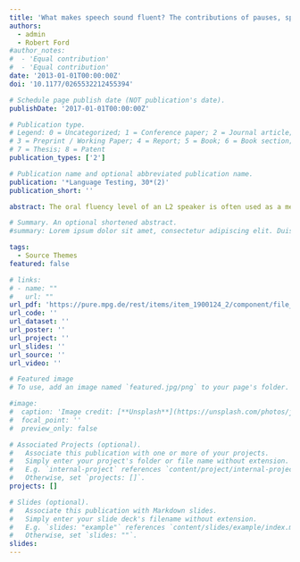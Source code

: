 ```yaml
---
title: 'What makes speech sound fluent? The contributions of pauses, speed and repairs'
authors:
  - admin
  - Robert Ford
#author_notes:
#  - 'Equal contribution'
#  - 'Equal contribution'
date: '2013-01-01T00:00:00Z'
doi: '10.1177/0265532212455394'

# Schedule page publish date (NOT publication's date).
publishDate: '2017-01-01T00:00:00Z'

# Publication type.
# Legend: 0 = Uncategorized; 1 = Conference paper; 2 = Journal article;
# 3 = Preprint / Working Paper; 4 = Report; 5 = Book; 6 = Book section;
# 7 = Thesis; 8 = Patent
publication_types: ['2']

# Publication name and optional abbreviated publication name.
publication: '*Language Testing, 30*(2)'
publication_short: ''

abstract: The oral fluency level of an L2 speaker is often used as a measure in assessing language proficiency. The present study reports on four experiments investigating the contributions of three fluency aspects (pauses, speed and repairs) to perceived fluency. In Experiment 1 untrained raters evaluated the oral fluency of L2 Dutch speakers. Using specific acoustic measures of pause, speed and repair phenomena, linear regression analyses revealed that pause and speed measures best predicted the subjective fluency ratings, and that repair measures contributed only very little. A second research question sought to account for these results by investigating perceptual sensitivity to acoustic pause, speed and repair phenomena, possibly accounting for the results from Experiment 1. In Experiments 2–4 three new groups of untrained raters rated the same L2 speech materials from Experiment 1 on the use of pauses, speed and repairs. A comparison of the results from perceptual sensitivity (Experiments 2–4) with fluency perception (Experiment 1) showed that perceptual sensitivity alone could not account for the contributions of the three aspects to perceived fluency. We conclude that listeners weigh the importance of the perceived aspects of fluency to come to an overall judgment.

# Summary. An optional shortened abstract.
#summary: Lorem ipsum dolor sit amet, consectetur adipiscing elit. Duis posuere tellus ac convallis placerat. Proin tincidunt magna sed ex sollicitudin condimentum.

tags:
  - Source Themes
featured: false

# links:
# - name: ""
#   url: ""
url_pdf: 'https://pure.mpg.de/rest/items/item_1900124_2/component/file_1900123/content'
url_code: ''
url_dataset: ''
url_poster: ''
url_project: ''
url_slides: ''
url_source: ''
url_video: ''

# Featured image
# To use, add an image named `featured.jpg/png` to your page's folder.

#image:
#  caption: 'Image credit: [**Unsplash**](https://unsplash.com/photos/jdD8gXaTZsc)'
#  focal_point: ''
#  preview_only: false

# Associated Projects (optional).
#   Associate this publication with one or more of your projects.
#   Simply enter your project's folder or file name without extension.
#   E.g. `internal-project` references `content/project/internal-project/index.md`.
#   Otherwise, set `projects: []`.
projects: []

# Slides (optional).
#   Associate this publication with Markdown slides.
#   Simply enter your slide deck's filename without extension.
#   E.g. `slides: "example"` references `content/slides/example/index.md`.
#   Otherwise, set `slides: ""`.
slides:
---
```


<!-- THIS MARKDOWN BIT IS CURRENTLY COMMENTED OUT
{{% callout note %}}
Click the _Cite_ button above to demo the feature to enable visitors to import publication metadata into their reference management software.
{{% /callout %}}

Supplementary notes can be added here, including [code and math](https://wowchemy.com/docs/content/writing-markdown-latex/).
-->
